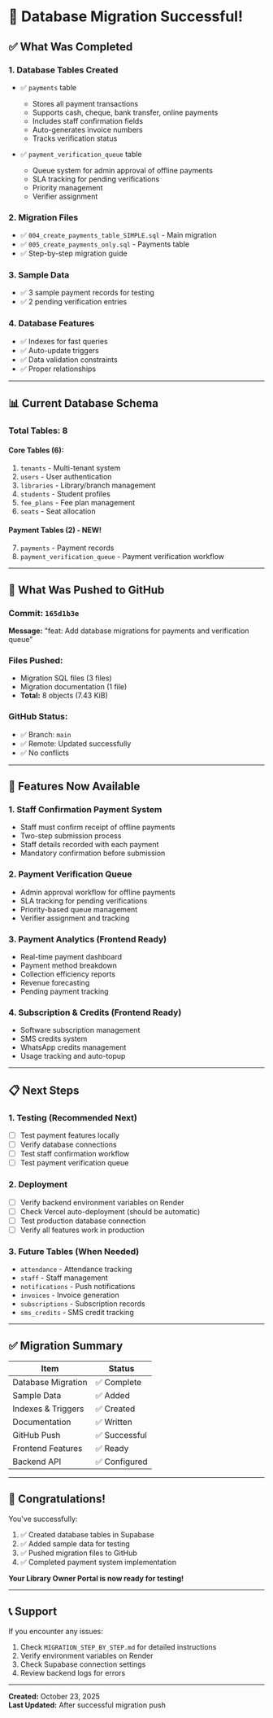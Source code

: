 # 🎉 Database Migration Successful!

## ✅ What Was Completed

### 1. **Database Tables Created**
- ✅ `payments` table
  - Stores all payment transactions
  - Supports cash, cheque, bank transfer, online payments
  - Includes staff confirmation fields
  - Auto-generates invoice numbers
  - Tracks verification status

- ✅ `payment_verification_queue` table
  - Queue system for admin approval of offline payments
  - SLA tracking for pending verifications
  - Priority management
  - Verifier assignment

### 2. **Migration Files**
- ✅ `004_create_payments_table_SIMPLE.sql` - Main migration
- ✅ `005_create_payments_only.sql` - Payments table
- ✅ Step-by-step migration guide

### 3. **Sample Data**
- ✅ 3 sample payment records for testing
- ✅ 2 pending verification entries

### 4. **Database Features**
- ✅ Indexes for fast queries
- ✅ Auto-update triggers
- ✅ Data validation constraints
- ✅ Proper relationships

---

## 📊 Current Database Schema

### Total Tables: **8**

#### Core Tables (6):
1. `tenants` - Multi-tenant system
2. `users` - User authentication
3. `libraries` - Library/branch management
4. `students` - Student profiles
5. `fee_plans` - Fee plan management
6. `seats` - Seat allocation

#### Payment Tables (2) - **NEW!**
7. `payments` - Payment records
8. `payment_verification_queue` - Payment verification workflow

---

## 🚀 What Was Pushed to GitHub

### Commit: `165d1b3e`
**Message:** "feat: Add database migrations for payments and verification queue"

### Files Pushed:
- Migration SQL files (3 files)
- Migration documentation (1 file)
- **Total:** 8 objects (7.43 KiB)

### GitHub Status:
- ✅ Branch: `main`
- ✅ Remote: Updated successfully
- ✅ No conflicts

---

## 🎯 Features Now Available

### 1. **Staff Confirmation Payment System**
- Staff must confirm receipt of offline payments
- Two-step submission process
- Staff details recorded with each payment
- Mandatory confirmation before submission

### 2. **Payment Verification Queue**
- Admin approval workflow for offline payments
- SLA tracking for pending verifications
- Priority-based queue management
- Verifier assignment and tracking

### 3. **Payment Analytics** (Frontend Ready)
- Real-time payment dashboard
- Payment method breakdown
- Collection efficiency reports
- Revenue forecasting
- Pending payment tracking

### 4. **Subscription & Credits** (Frontend Ready)
- Software subscription management
- SMS credits system
- WhatsApp credits management
- Usage tracking and auto-topup

---

## 📋 Next Steps

### 1. **Testing** (Recommended Next)
- [ ] Test payment features locally
- [ ] Verify database connections
- [ ] Test staff confirmation workflow
- [ ] Test payment verification queue

### 2. **Deployment**
- [ ] Verify backend environment variables on Render
- [ ] Check Vercel auto-deployment (should be automatic)
- [ ] Test production database connection
- [ ] Verify all features work in production

### 3. **Future Tables** (When Needed)
- `attendance` - Attendance tracking
- `staff` - Staff management
- `notifications` - Push notifications
- `invoices` - Invoice generation
- `subscriptions` - Subscription records
- `sms_credits` - SMS credit tracking

---

## ✅ Migration Summary

| Item | Status |
|------|--------|
| Database Migration | ✅ Complete |
| Sample Data | ✅ Added |
| Indexes & Triggers | ✅ Created |
| Documentation | ✅ Written |
| GitHub Push | ✅ Successful |
| Frontend Features | ✅ Ready |
| Backend API | ✅ Configured |

---

## 🎉 Congratulations!

You've successfully:
1. ✅ Created database tables in Supabase
2. ✅ Added sample data for testing
3. ✅ Pushed migration files to GitHub
4. ✅ Completed payment system implementation

**Your Library Owner Portal is now ready for testing!**

---

## 📞 Support

If you encounter any issues:
1. Check `MIGRATION_STEP_BY_STEP.md` for detailed instructions
2. Verify environment variables on Render
3. Check Supabase connection settings
4. Review backend logs for errors

---

**Created:** October 23, 2025  
**Last Updated:** After successful migration push





